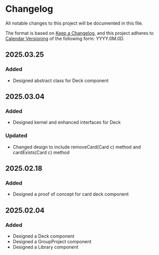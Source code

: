 # Changelog

All notable changes to this project will be documented in this file.

The format is based on [Keep a Changelog](https://keepachangelog.com/en/1.1.0/),
and this project adheres to [Calendar Versioning](https://calver.org/) of
the following form: YYYY.0M.0D.

## 2025.03.25

### Added

- Designed abstract class for Deck component

## 2025.03.04

### Added

- Designed kernel and enhanced interfaces for Deck

### Updated

- Changed design to include removeCard(Card c) method and cardExists(Card c) method

## 2025.02.18

### Added

- Designed a proof of concept for card deck component

## 2025.02.04

### Added

- Designed a Deck component
- Designed a GroupProject component
- Designed a Library component